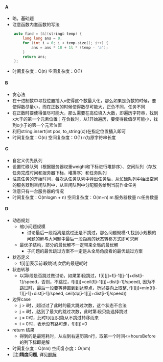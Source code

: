 #### A
* 略，基础题
* 注意函数内套函数的写法
```c++
    auto find = [&](string& temp) {
        long long ans = 0;
        for (int i = 0; i < temp.size(); i++) {
            ans = ans * 10 + 1l * (temp - 'a');
        }
        return ans;
    };
```
* 时间复杂度：O(n) 空间复杂度：O(1)
#### B
* 贪心法
* 在十进制数中寻找位置插入x使得这个数最大化，那么如果是负数的时候，要使得数尽量小，而在正数的时候使得数尽可能大，正负不同，任务不同
* 在正数时要使得值尽可能大，那么需要在高位填入大数，即遍历字符串，找到x大于的第一个元素位置；在负数时，从1开始遍历，要使得数值尽可能小，找到x小于的第一个元素位置
* 利用string.insert(int pos, to\_string(x))在指定位置插入即可
* 时间复杂度：O(n) 空间复杂度：O(1)  n为原字符串长度
#### C
* 自定义优先队列
* 设置忙碌队列（根据服务器权重weight和下标进行堆排序）、空闲队列（存放任务完成时间和服务器下标，堆排序）和任务队列
* 注意任务的开始时间，每次从任务队列中弹出任务后，从忙碌队列中抽出空闲的服务器到空闲队列中，从空闲队列中分配服务给到当前作业任务
* 注意只有一台服务器的情况
* 时间复杂度：O(mlogm + n) 空间复杂度：O(m+n) m:服务器数量 n:任务数量
#### D
* 动态规划
    * 缩小问题规模
        * 讨论最后一段距离是跳过还是不跳过，那么问题规模-1,找到小规模的问题的解与大问题中最后一段距离的状态转移方式即可求解
    * 最优子结构，部分的最优解不一定带来全局的最优解
        * 子问题的最优跳过方案不一定是从全局角度看的最优跳过方案
* 状态定义
    * f\[i][j]表示前i段跳过j次后的最短耗时
* 状态转移
    * 以第i段是否跳过做讨论，如果第i段跳过，f\[i][j]=f\[i-1][j-1]+dist[i-1]/speed，否则，不跳过，f\[i][j]=ceil(f\[i-1][j]+dist[i-1]/speed), 因为不跳过时，最后一段要等待直到到达整点，所以要向上取整, f\[i][j]=min(f\[i-1][j-1]+dist[i-1]/speed, ceil(dp\[i-1][j]+dist[i-1]/speed))
* 边界case
    * j > i时，j超过过了此时的最大跳过次数，这个状态不合法
    * j = i时，j达到了最大的跳过次数，此时第i段只能选择跳过
    * j = 0时，此时f\[i][j]只能从不跳过转移而来
    * i = 0时，表示没有路可走，f\[i][j]=0
* return 结果
    * 得到的是最短耗时，从左到右遍历第n行，取第一个时间<=hoursBefore的列下标即是解
* 时间复杂度：O(nm) 空间复杂度：O(nm)
* [注]**精度问题**, 详见[题解](https://leetcode-cn.com/problems/minimum-skips-to-arrive-at-meeting-on-time/solution/minimum-skips-to-arrive-at-meeting-on-ti-dp7v/)
